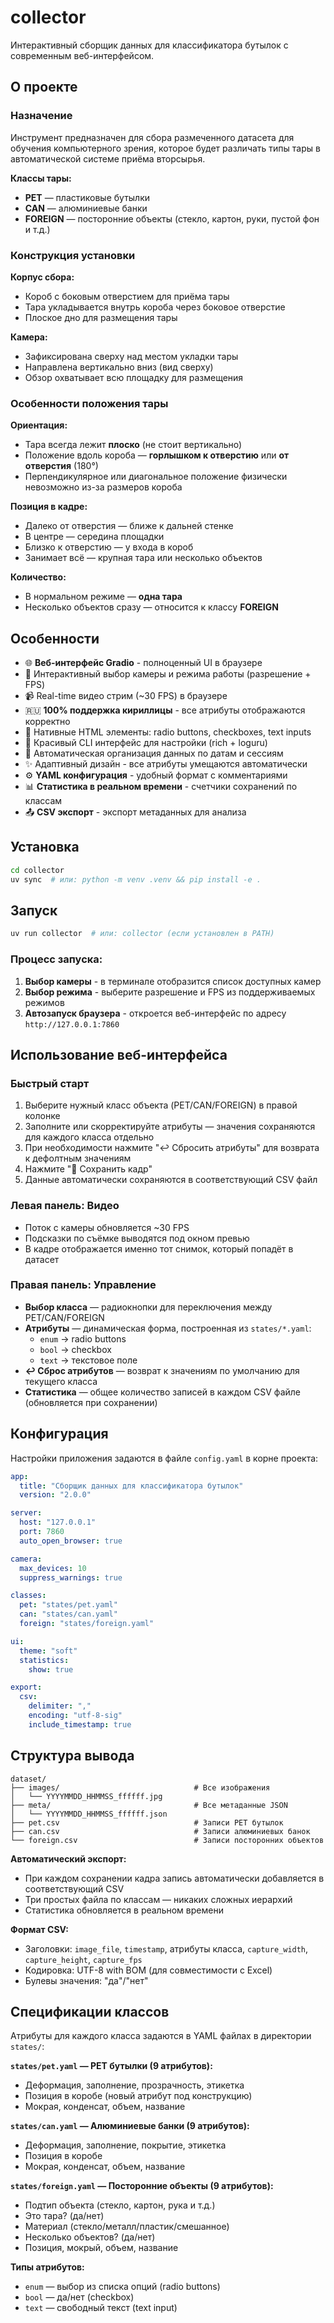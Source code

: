# collector

Интерактивный сборщик данных для классификатора бутылок с современным веб-интерфейсом.

## О проекте

### Назначение

Инструмент предназначен для сбора размеченного датасета для обучения компьютерного зрения, которое будет различать типы тары в автоматической системе приёма вторсырья.

**Классы тары:**
- **PET** — пластиковые бутылки
- **CAN** — алюминиевые банки
- **FOREIGN** — посторонние объекты (стекло, картон, руки, пустой фон и т.д.)

### Конструкция установки

**Корпус сбора:**
- Короб с боковым отверстием для приёма тары
- Тара укладывается внутрь короба через боковое отверстие
- Плоское дно для размещения тары

**Камера:**
- Зафиксирована сверху над местом укладки тары
- Направлена вертикально вниз (вид сверху)
- Обзор охватывает всю площадку для размещения

### Особенности положения тары

**Ориентация:**
- Тара всегда лежит **плоско** (не стоит вертикально)
- Положение вдоль короба — **горлышком к отверстию** или **от отверстия** (180°)
- Перпендикулярное или диагональное положение физически невозможно из-за размеров короба

**Позиция в кадре:**
- Далеко от отверстия — ближе к дальней стенке
- В центре — середина площадки
- Близко к отверстию — у входа в короб
- Занимает всё — крупная тара или несколько объектов

**Количество:**
- В нормальном режиме — **одна тара**
- Несколько объектов сразу — относится к классу **FOREIGN**

## Особенности

- 🌐 **Веб-интерфейс Gradio** - полноценный UI в браузере
- 🎥 Интерактивный выбор камеры и режима работы (разрешение + FPS)
- 📹 Real-time видео стрим (~30 FPS) в браузере
- 🇷🇺 **100% поддержка кириллицы** - все атрибуты отображаются корректно
- 📝 Нативные HTML элементы: radio buttons, checkboxes, text inputs
- 🎨 Красивый CLI интерфейс для настройки (rich + loguru)
- 💾 Автоматическая организация данных по датам и сессиям
- ✨ Адаптивный дизайн - все атрибуты умещаются автоматически
- ⚙️ **YAML конфигурация** - удобный формат с комментариями
- 📊 **Статистика в реальном времени** - счетчики сохранений по классам
- 📤 **CSV экспорт** - экспорт метаданных для анализа

## Установка

```bash
cd collector
uv sync  # или: python -m venv .venv && pip install -e .
```

## Запуск

```bash
uv run collector  # или: collector (если установлен в PATH)
```

### Процесс запуска:

1. **Выбор камеры** - в терминале отобразится список доступных камер
2. **Выбор режима** - выберите разрешение и FPS из поддерживаемых режимов
3. **Автозапуск браузера** - откроется веб-интерфейс по адресу `http://127.0.0.1:7860`

## Использование веб-интерфейса

### Быстрый старт

1. Выберите нужный класс объекта (PET/CAN/FOREIGN) в правой колонке
2. Заполните или скорректируйте атрибуты — значения сохраняются для каждого класса отдельно
3. При необходимости нажмите "↩️ Сбросить атрибуты" для возврата к дефолтным значениям
4. Нажмите "💾 Сохранить кадр"
5. Данные автоматически сохраняются в соответствующий CSV файл

### Левая панель: Видео

- Поток с камеры обновляется ~30 FPS
- Подсказки по съёмке выводятся под окном превью
- В кадре отображается именно тот снимок, который попадёт в датасет

### Правая панель: Управление

- **Выбор класса** — радиокнопки для переключения между PET/CAN/FOREIGN
- **Атрибуты** — динамическая форма, построенная из `states/*.yaml`:
  - `enum` → radio buttons
  - `bool` → checkbox
  - `text` → текстовое поле
- **↩️ Сброс атрибутов** — возврат к значениям по умолчанию для текущего класса
- **Статистика** — общее количество записей в каждом CSV файле (обновляется при сохранении)

## Конфигурация

Настройки приложения задаются в файле `config.yaml` в корне проекта:

```yaml
app:
  title: "Сборщик данных для классификатора бутылок"
  version: "2.0.0"

server:
  host: "127.0.0.1"
  port: 7860
  auto_open_browser: true

camera:
  max_devices: 10
  suppress_warnings: true

classes:
  pet: "states/pet.yaml"
  can: "states/can.yaml"
  foreign: "states/foreign.yaml"

ui:
  theme: "soft"
  statistics:
    show: true

export:
  csv:
    delimiter: ","
    encoding: "utf-8-sig"
    include_timestamp: true
```

## Структура вывода

```
dataset/
├── images/                              # Все изображения
│   └── YYYYMMDD_HHMMSS_ffffff.jpg
├── meta/                                # Все метаданные JSON
│   └── YYYYMMDD_HHMMSS_ffffff.json
├── pet.csv                              # Записи PET бутылок
├── can.csv                              # Записи алюминиевых банок
└── foreign.csv                          # Записи посторонних объектов
```

**Автоматический экспорт:**
- При каждом сохранении кадра запись автоматически добавляется в соответствующий CSV
- Три простых файла по классам — никаких сложных иерархий
- Статистика обновляется в реальном времени

**Формат CSV:**
- Заголовки: `image_file`, `timestamp`, атрибуты класса, `capture_width`, `capture_height`, `capture_fps`
- Кодировка: UTF-8 with BOM (для совместимости с Excel)
- Булевы значения: "да"/"нет"

## Спецификации классов

Атрибуты для каждого класса задаются в YAML файлах в директории `states/`:

**`states/pet.yaml` — PET бутылки (9 атрибутов):**
- Деформация, заполнение, прозрачность, этикетка
- Позиция в коробе (новый атрибут под конструкцию)
- Мокрая, конденсат, объем, название

**`states/can.yaml` — Алюминиевые банки (9 атрибутов):**
- Деформация, заполнение, покрытие, этикетка
- Позиция в коробе
- Мокрая, конденсат, объем, название

**`states/foreign.yaml` — Посторонние объекты (9 атрибутов):**
- Подтип объекта (стекло, картон, рука и т.д.)
- Это тара? (да/нет)
- Материал (стекло/металл/пластик/смешанное)
- Несколько объектов? (да/нет)
- Позиция, мокрый, объем, название

**Типы атрибутов:**
- `enum` — выбор из списка опций (radio buttons)
- `bool` — да/нет (checkbox)
- `text` — свободный текст (text input)
